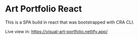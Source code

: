 # Art Portfolio React

This is a SPA build in react that was bootstrapped with CRA CLI.

Live view in: https://visual-art-portfolio.netlify.app/
